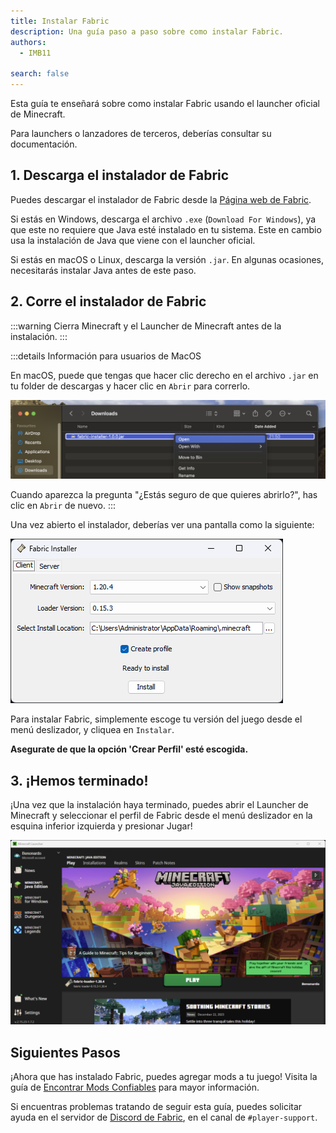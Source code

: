 ```yaml
---
title: Instalar Fabric
description: Una guía paso a paso sobre como instalar Fabric.
authors:
  - IMB11

search: false
---
```


Esta guía te enseñará sobre como instalar Fabric usando el launcher oficial de Minecraft.

Para launchers o lanzadores de terceros, deberías consultar su documentación.

## 1. Descarga el instalador de Fabric

Puedes descargar el instalador de Fabric desde la [Página web de Fabric](https://fabricmc.net/use/).

Si estás en Windows, descarga el archivo `.exe` (`Download For Windows`), ya que este no requiere que Java esté instalado en tu sistema. Este en cambio usa la instalación de Java que viene con el launcher oficial.

Si estás en macOS o Linux, descarga la versión `.jar`. En algunas ocasiones, necesitarás instalar Java antes de este paso.

## 2. Corre el instalador de Fabric

:::warning
Cierra Minecraft y el Launcher de Minecraft antes de la instalación.
:::

:::details Información para usuarios de MacOS

En macOS, puede que tengas que hacer clic derecho en el archivo `.jar` en tu folder de descargas y hacer clic en `Abrir` para correrlo.

![Instalador de Fabric con "Instalar" remarcado](/assets/players/installing-fabric/macos-downloads.png)

Cuando aparezca la pregunta "¿Estás seguro de que quieres abrirlo?", has clic en `Abrir` de nuevo.
:::

Una vez abierto el instalador, deberías ver una pantalla como la siguiente:

![Instalador de Fabric con "Instalar" remarcado](/assets/players/installing-fabric/installer-screen.png)

Para instalar Fabric, simplemente escoge tu versión del juego desde el menú deslizador, y cliquea en `Instalar`.

**Asegurate de que la opción 'Crear Perfil' esté escogida.**

## 3. ¡Hemos terminado!

¡Una vez que la instalación haya terminado, puedes abrir el Launcher de Minecraft y seleccionar el perfil de Fabric desde el menú deslizador en la esquina inferior izquierda y presionar Jugar!

![Launcher de Minecraft con el perfil de Fabric seleccionado](/assets/players/installing-fabric/launcher-screen.png)

## Siguientes Pasos

¡Ahora que has instalado Fabric, puedes agregar mods a tu juego! Visita la guía de [Encontrar Mods Confiables](./finding-mods) para mayor información.

Si encuentras problemas tratando de seguir esta guía, puedes solicitar ayuda en el servidor de [Discord de Fabric](https://discord.gg/v6v4pMv), en el canal de `#player-support`.
